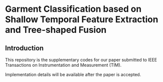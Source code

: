 # Garment Classification based on Shallow Temporal Feature Extraction and Tree-shaped Fusion

## Introduction
This repository is the supplementary codes for our paper submitted to IEEE Transactions on Instrumentation and Measurement (TIM).

Implementation details will be available after the paper is accepted.

